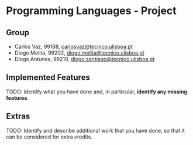 # Programming Languages - Project

## Group

 - Carlos Vaz, 99188, carlosvaz@tecnico.ulisboa.pt
 - Diogo Melita, 99202, diogo.melita@tecnico.ulisboa.pt
 - Diogo Antunes, 99210, diogo.santiago@tecnico.ulisboa.pt

## Implemented Features

TODO: Identify what you have done and, in particular, **identify any missing features**.

## Extras

TODO: Identify and describe additional work that you have done,
      so that it can be considered for extra credits.

